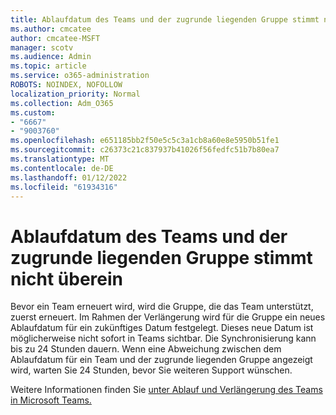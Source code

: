 ```yaml
---
title: Ablaufdatum des Teams und der zugrunde liegenden Gruppe stimmt nicht überein
ms.author: cmcatee
author: cmcatee-MSFT
manager: scotv
ms.audience: Admin
ms.topic: article
ms.service: o365-administration
ROBOTS: NOINDEX, NOFOLLOW
localization_priority: Normal
ms.collection: Adm_O365
ms.custom:
- "6667"
- "9003760"
ms.openlocfilehash: e651185bb2f50e5c5c3a1cb8a60e8e5950b51fe1
ms.sourcegitcommit: c26373c21c837937b41026f56fedfc51b7b80ea7
ms.translationtype: MT
ms.contentlocale: de-DE
ms.lasthandoff: 01/12/2022
ms.locfileid: "61934316"
---
```

# <a name="expiration-date-of-team-and-underlying-group-dont-match"></a>Ablaufdatum des Teams und der zugrunde liegenden Gruppe stimmt nicht überein

Bevor ein Team erneuert wird, wird die Gruppe, die das Team unterstützt, zuerst erneuert. Im Rahmen der Verlängerung wird für die Gruppe ein neues Ablaufdatum für ein zukünftiges Datum festgelegt. Dieses neue Datum ist möglicherweise nicht sofort in Teams sichtbar. Die Synchronisierung kann bis zu 24 Stunden dauern. Wenn eine Abweichung zwischen dem Ablaufdatum für ein Team und der zugrunde liegenden Gruppe angezeigt wird, warten Sie 24 Stunden, bevor Sie weiteren Support wünschen.  

Weitere Informationen finden Sie [unter Ablauf und Verlängerung des Teams in Microsoft Teams.](https://docs.microsoft.com/microsoftteams/team-expiration-renewal)
